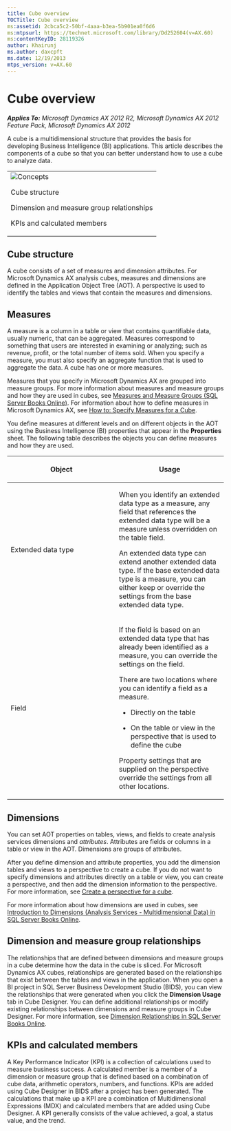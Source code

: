 ```yaml
---
title: Cube overview
TOCTitle: Cube overview
ms:assetid: 2cbca5c2-50bf-4aaa-b3ea-5b901ea0f6d6
ms:mtpsurl: https://technet.microsoft.com/library/Dd252604(v=AX.60)
ms:contentKeyID: 28119326
author: Khairunj
ms.author: daxcpft
ms.date: 12/19/2013
mtps_version: v=AX.60
---
```


# Cube overview 


_**Applies To:** Microsoft Dynamics AX 2012 R2, Microsoft Dynamics AX 2012 Feature Pack, Microsoft Dynamics AX 2012_

A cube is a multidimensional structure that provides the basis for developing Business Intelligence (BI) applications. This article describes the components of a cube so that you can better understand how to use a cube to analyze data.

<table>
<colgroup>
<col style="width: 100%" />
</colgroup>
<tbody>
<tr class="odd">
<td><img src="images/Dd252604.TopicIcons_Conceptual(AX.60).png" title="Concepts" alt="Concepts" />
<p>Cube structure</p>
<p>Dimension and measure group relationships</p>
<p>KPIs and calculated members</p></td>
</tr>
</tbody>
</table>


## Cube structure

A cube consists of a set of measures and dimension attributes. For Microsoft Dynamics AX analysis cubes, measures and dimensions are defined in the Application Object Tree (AOT). A perspective is used to identify the tables and views that contain the measures and dimensions.

## Measures

A measure is a column in a table or view that contains quantifiable data, usually numeric, that can be aggregated. Measures correspond to something that users are interested in examining or analyzing; such as revenue, profit, or the total number of items sold. When you specify a measure, you must also specify an aggregate function that is used to aggregate the data. A cube has one or more measures.

Measures that you specify in Microsoft Dynamics AX are grouped into measure groups. For more information about measures and measure groups and how they are used in cubes, see [Measures and Measure Groups (SQL Server Books Online)](https://go.microsoft.com/fwlink/?linkid=208692). For information about how to define measures in Microsoft Dynamics AX, see [How to: Specify Measures for a Cube](how-to-specify-measures-for-a-cube.md).

You define measures at different levels and on different objects in the AOT using the Business Intelligence (BI) properties that appear in the **Properties** sheet. The following table describes the objects you can define measures and how they are used.

<table>
<colgroup>
<col style="width: 50%" />
<col style="width: 50%" />
</colgroup>
<thead>
<tr class="header">
<th><p>Object</p></th>
<th><p>Usage</p></th>
</tr>
</thead>
<tbody>
<tr class="odd">
<td><p>Extended data type</p></td>
<td><p>When you identify an extended data type as a measure, any field that references the extended data type will be a measure unless overridden on the table field.</p>
<p>An extended data type can extend another extended data type. If the base extended data type is a measure, you can either keep or override the settings from the base extended data type.</p></td>
</tr>
<tr class="even">
<td><p>Field</p></td>
<td><p>If the field is based on an extended data type that has already been identified as a measure, you can override the settings on the field.</p>
<p>There are two locations where you can identify a field as a measure.</p>
<ul>
<li><p>Directly on the table</p></li>
<li><p>On the table or view in the perspective that is used to define the cube</p></li>
</ul>
<p>Property settings that are supplied on the perspective override the settings from all other locations.</p></td>
</tr>
</tbody>
</table>


## Dimensions

You can set AOT properties on tables, views, and fields to create analysis services dimensions and *attributes*. Attributes are fields or columns in a table or view in the AOT. Dimensions are groups of attributes.

After you define dimension and attribute properties, you add the dimension tables and views to a perspective to create a cube. If you do not want to specify dimensions and attributes directly on a table or view, you can create a perspective, and then add the dimension information to the perspective. For more information, see [Create a perspective for a cube](create-a-perspective-for-a-cube.md).

For more information about how dimensions are used in cubes, see [Introduction to Dimensions (Analysis Services - Multidimensional Data) in SQL Server Books Online](https://go.microsoft.com/fwlink/?linkid=143293%26clcid=0x409).

## Dimension and measure group relationships

The relationships that are defined between dimensions and measure groups in a cube determine how the data in the cube is sliced. For Microsoft Dynamics AX cubes, relationships are generated based on the relationships that exist between the tables and views in the application. When you open a BI project in SQL Server Business Development Studio (BIDS), you can view the relationships that were generated when you click the **Dimension Usage** tab in Cube Designer. You can define additional relationships or modify existing relationships between dimensions and measure groups in Cube Designer. For more information, see [Dimension Relationships in SQL Server Books Online](https://go.microsoft.com/fwlink/?linkid=143289%26clcid=0x409).

## KPIs and calculated members

A Key Performance Indicator (KPI) is a collection of calculations used to measure business success. A calculated member is a member of a dimension or measure group that is defined based on a combination of cube data, arithmetic operators, numbers, and functions. KPIs are added using Cube Designer in BIDS after a project has been generated. The calculations that make up a KPI are a combination of Multidimensional Expressions (MDX) and calculated members that are added using Cube Designer. A KPI generally consists of the value achieved, a goal, a status value, and the trend.

